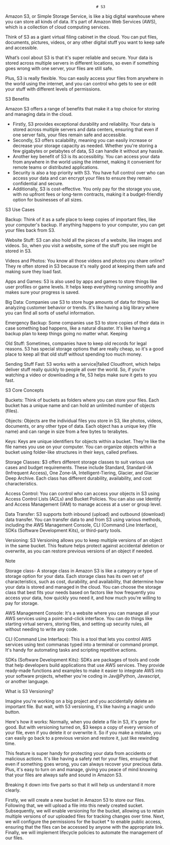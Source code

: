                                             # S3

Amazon S3, or Simple Storage Service, is like a big digital warehouse where you can store all kinds of data. It's part of Amazon Web Services (AWS), which is a collection of cloud computing services.

Think of S3 as a giant virtual filing cabinet in the cloud. You can put files, documents, pictures, videos, or any other digital stuff you want to keep safe and accessible.

What’s cool about S3 is that it's super reliable and secure. Your data is stored across multiple servers in different locations, so even if something goes wrong with one server, your files are still safe.

Plus, S3 is really flexible. You can easily access your files from anywhere in the world using the internet, and you can control who gets to see or edit your stuff with different levels of permissions.

S3 Benefits

Amazon S3 offers a range of benefits that make it a top choice for storing and managing data in the cloud.
* Firstly, S3 provides exceptional durability and reliability. Your data is stored across muitiple servers and data centers, ensuring that even if one server fails, your files remain safe and accessible.
* Secondly, S3 offers scalability, meaning you can easily increase or decrease your storage capacity as needed. Whether you're storing a few gigabytes or petabytes of data, S3 can handle it without any hassle.
* Another key benefit of S3 is its accessiblity. You can access your data from anywhere in the world using the internet, making it convenient for remote teams or distributed applications. 
* Security is also a top priority with S3. You have full control over who can access your data and can encrypt your files to ensure they remain confidential and secure.
* Additionally, S3 is cost-effective. You only pay for the storage you use, with no upfront fees or long-term contracts, making it a budget-friendly option for businesses of all sizes.

S3 Use Cases

Backup: Think of it as a safe place to keep copies of important files, like your computer's backup. If anything happens to your computer, you can get your files back from S3.

Website Stuff: S3 can also hold all the pieces of a website, like images and videos.
So, when you visit a website, some of the stuff you see might be stored in S3.

Videos and Photos: You know all those videos and photos you share online? They re often stored in S3 because it's really good at keeping them safe and making sure they load fast.

Apps and Games: 53 is also used by apps and games to store things like user profiles or game levels. It helps keep everything running smoothly and makes sure your progress is saved.

Big Data: Companies use S3 to store huge amounts of data for things like analyzing customer behavior or trends. It's like having a big library where you can find all sorts of useful information.

Emergency Backup: Some companies use S3 to store copies of their data in case something bad happens, like a natural disaster. It's like having a backup plan to keep things going no matter what. Keeping 

Old Stuff: Sometimes, companies have to keep old records for legal reasons. 53 has special storage options that are really cheap, so it's a good place to keep all that old stuff without spending too much money.

Sending Stuff Fast: 53 works with a service|falled Cloudfront, which helps deliver stuff really quickly to people all over the world. So, if you're watching a video or downloading a fle, 53 helps make sure it gets to you fast.

S3 Core Concepts

Buckets: Think of buckets as folders where you can store your files. Each bucket has a unique name and can hold an unlimited number of objects (files).

Objects: Objects are the individual files you store in S3, like photos, videos, documents, or any other type of data. Each object has a unique key (file name) and can range in size from a few bytes to terabytes.

Keys: Keys are unique identifiers for objects within a bucket. They're like the file names you use on your computer. You can organize objects within a bucket using folder-like structures in their keys, called prefixes.

Storage Classes: $3 offers different storage classes to suit various use cases and budget requirements. These include Standard, Standard-IA (Infrequent Access), One Zone-IA, Intelligent-Tiering, Glacier, and Glacier Deep Archive. Each class has different durability, availability, and cost characteristics.

Access Control: You can control who can access your objects in S3 using Access Control Lists (ACLs) and Bucket Policies. You can also use Identity and Access Management (IAM) to manage access at a user or group level.

Data Transfer: S3 supports both inbound (upload) and outbound (download) data transfer. You can transfer data to and from S3 using various methods, including the AWS Management Console, CLI (Command Line Interface), SDKs (Software Development Kits), or third-party tools.

Versioning: S3 Versioning allows you to keep multiple versions of an object in the same bucket. This feature helps protect against accidental deletion or overwrite, as you can restore previous versions of an object if needed.

Note

Storage class- A storage class in Amazon S3 is like a category or type of storage option for your data. Each storage class has its own set of characteristics, such as cost, durability, and availability, that determine how your data is stored and managed in the cloud. You can choose the storage class that best fits your needs based on factors like how frequently you access your data, how quickly you need it, and how much you're willing to pay for storage.

AWS Management Console: It's a website where you can manage all your AWS services using a point-and-click interface. You can do things like starting virtual servers, storing files, and setting up security rules, all without needing to write any code.

CLI (Command Line Interface): This is a tool that lets you control AWS services using text commanas typed into a terminal or command prompt. It's handy for automating tasks and scripting repetitive actions.

SDKs (Software Development Kits): SDKs are packages of tools and code that help developers build applications that use AWS services. They provide ready-made functions and examples to make it easier to integrate AWS into your software projects, whether you're coding in Jav@Python, Javascript, or another language.

What is S3 Versioning?

Imagine you're working on a big project and you accidentally delete an important file. But wait, with 53 versioning, it's like having a magic undo button.

Here's how it works: Normally, when you delete a file in S3, it's gone for good. But with versioning turned on, $3 keeps a copy of every version of your file, even if you delete it or overwrite it. So if you make a mistake, you can easily go back to a previous version and restore it, just like rewinding time.

This feature is super handy for protecting your data from accidents or malicious actions. It's like having a safety net for your files, ensuring that even if something goes wrong, you can always recover your precious data. Plus, it's easy to turn on and manage, giving you peace of mind knowing that your files are always safe and sound in Amazon S3.

Breaking it down into five parts so that it will help us understand it more clearly.

Firstly, we will create a new bucket in Amazon 53 to store our files. Following that, we will upload a file into this newly created sucket. Subsequently, we will enable versioning for the bucket, allowing us to retain multiple versions of our uploaded files for tracking changes over time. Next, we will configure the permissions for the bucket * to enable public access, ensuring that the files can be accessed by anyone with the appropriate link. Finally, we will implement lifecycle policies to automate the management of our files.




